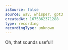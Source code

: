 ```yaml
---
isSource: false
source: wav, whisper, gpt3
createdAt: 1675862371288
type: recording
recordingType: unknown
---
```


Oh, that sounds useful!
